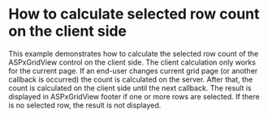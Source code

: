 # How to calculate selected row count on the client side


<p>This example demonstrates how to calculate the selected row count of the ASPxGridView control on the client side. The client calculation only works for the current page. If an end-user changes current grid page (or another callback is occurred) the count is calculated on the server. After that, the count is calculated on the client side until the next callback. The result is displayed in ASPxGridView footer if one or more rows are selected. If there is no selected row, the result is not displayed. </p><br />


<br/>


